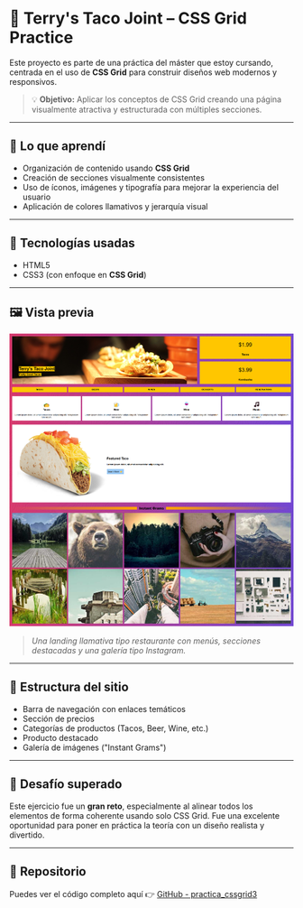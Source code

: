 # 🌮 Terry's Taco Joint – CSS Grid Practice

Este proyecto es parte de una práctica del máster que estoy cursando, centrada en el uso de **CSS Grid** para construir diseños web modernos y responsivos.

> 💡 **Objetivo:** Aplicar los conceptos de CSS Grid creando una página visualmente atractiva y estructurada con múltiples secciones.

---

## 🧠 Lo que aprendí

- Organización de contenido usando **CSS Grid**
- Creación de secciones visualmente consistentes
- Uso de íconos, imágenes y tipografía para mejorar la experiencia del usuario
- Aplicación de colores llamativos y jerarquía visual

---

## 🔧 Tecnologías usadas

- HTML5
- CSS3 (con enfoque en **CSS Grid**)

---

## 🖼️ Vista previa

![Captura del proyecto](img/EJercico-26b-CSS-Grid-03-31-2025_07_11_PM.png)

> *Una landing llamativa tipo restaurante con menús, secciones destacadas y una galería tipo Instagram.*

---

## 🧩 Estructura del sitio

- Barra de navegación con enlaces temáticos
- Sección de precios
- Categorías de productos (Tacos, Beer, Wine, etc.)
- Producto destacado
- Galería de imágenes ("Instant Grams")

---

## 🚀 Desafío superado

Este ejercicio fue un **gran reto**, especialmente al alinear todos los elementos de forma coherente usando solo CSS Grid. Fue una excelente oportunidad para poner en práctica la teoría con un diseño realista y divertido.

---

## 📁 Repositorio

Puedes ver el código completo aquí 👉 [GitHub - practica_cssgrid3](https://github.com/FrankJimenez79/practica_cssgrid3)
